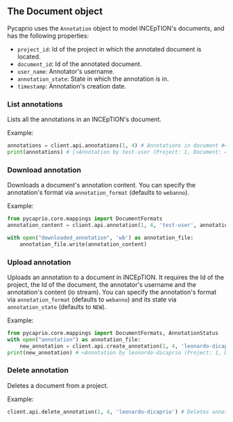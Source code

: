 ## The Document object

Pycaprio uses the `Annotation` object to model INCEpTION's documents, and has the following properties:

* `project_id`: Id of the project in which the annotated document is located.
* `document_id`: Id of the annotated document.
* `user_name`: Annotator's username.
* `annotation_state`: State in which the annotation is in.
* `timestamp`: Annotation's creation date.


### List annotations
Lists all the annotations in an INCEpTION's document.

Example:
```python
annotations = client.api.annotations(1, 4) # Annotations in document #4 in project #1
print(annotations) # [<Annotation by test-user (Project: 1, Document: 4)>, <Annotation by leonardo-dicaprio (Project: 1, Document: 4)>]
```

### Download annotation
Downloads a document's annotation content.
You can specify the annotation's format via `annotation_format` (defaults to `webanno`).

Example: 

```python
from pycaprio.core.mappings import DocumentFormats
annotation_content = client.api.annotation(1, 4, 'test-user', annotation_format=DocumentFormats.WEBANNO) # Downloads test-user's annotations on document 4 on project 1

with open("downloaded_annotation", 'wb') as annotation_file:
    annotation_file.write(annotation_content)
```

### Upload annotation
Uploads an annotation to a document in INCEpTION. It requires the Id of the project, the Id of the document, the annotator's username and the annotation's content (io stream).
You can specify the annotation's format via `annotation_format` (defaults to `webanno`) and its state via `annotation_state` (defaults to `NEW`).
 
Example:

```python
from pycaprio.core.mappings import DocumentFormats, AnnotationStatus
with open("annotation") as annotation_file:
    new_annotation = client.api.create_annotation(1, 4, 'leonardo-dicaprio', annotation_format=DocumentFormats.WEBANNO, annotation_state=AnnotationStatus.ANNOTATION_IN_PROGRESS)
print(new_annotation) # <Annotation by leonardo-dicaprio (Project: 1, Document: 4)>
```

### Delete annotation
Deletes a document from a project.

Example:

```python
client.api.delete_annotation(1, 4, 'leonardo-dicaprio') # Deletes annotation made by leonardo-dicaprio on document #4 from project #1
```
